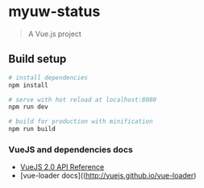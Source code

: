 # myuw-status

> A Vue.js project

## Build setup

``` bash
# install dependencies
npm install

# serve with hot reload at localhost:8080
npm run dev

# build for production with minification
npm run build
```

### VueJS and dependencies docs

- [VueJS 2.0 API Reference](https://vuejs.org/v2/api/)
- [vue-loader docs]((http://vuejs.github.io/vue-loader)

